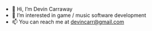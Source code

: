 - 👋 Hi, I’m Devin Carraway
- 👀 I’m interested in game / music software development
- 📫 You can reach me at devincarr@gmail.com
